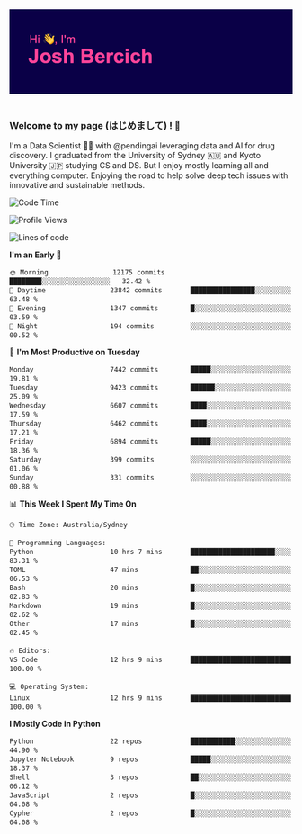 
<div align="center">
<img src="profile-banner.png" />
</div>

</br>

### Welcome to my page (はじめまして) ! 🌸

I'm a Data Scientist 👨‍🔬 with @pendingai leveraging data and AI for drug discovery. I graduated from the University of Sydney 🇦🇺 and Kyoto University 🇯🇵 studying CS and DS. But I enjoy mostly learning all and everything computer. Enjoying the road to help solve deep tech issues with innovative and sustainable methods.

<!--START_SECTION:waka-->
![Code Time](http://img.shields.io/badge/Code%20Time-184%20hrs%2030%20mins-blue)

![Profile Views](http://img.shields.io/badge/Profile%20Views-0-blue)

![Lines of code](https://img.shields.io/badge/From%20Hello%20World%20I%27ve%20Written-10.1%20million%20lines%20of%20code-blue)

**I'm an Early 🐤** 

```text
🌞 Morning                12175 commits       ████████░░░░░░░░░░░░░░░░░   32.42 % 
🌆 Daytime                23842 commits       ████████████████░░░░░░░░░   63.48 % 
🌃 Evening                1347 commits        █░░░░░░░░░░░░░░░░░░░░░░░░   03.59 % 
🌙 Night                  194 commits         ░░░░░░░░░░░░░░░░░░░░░░░░░   00.52 % 
```
📅 **I'm Most Productive on Tuesday** 

```text
Monday                   7442 commits        █████░░░░░░░░░░░░░░░░░░░░   19.81 % 
Tuesday                  9423 commits        ██████░░░░░░░░░░░░░░░░░░░   25.09 % 
Wednesday                6607 commits        ████░░░░░░░░░░░░░░░░░░░░░   17.59 % 
Thursday                 6462 commits        ████░░░░░░░░░░░░░░░░░░░░░   17.21 % 
Friday                   6894 commits        █████░░░░░░░░░░░░░░░░░░░░   18.36 % 
Saturday                 399 commits         ░░░░░░░░░░░░░░░░░░░░░░░░░   01.06 % 
Sunday                   331 commits         ░░░░░░░░░░░░░░░░░░░░░░░░░   00.88 % 
```


📊 **This Week I Spent My Time On** 

```text
🕑︎ Time Zone: Australia/Sydney

💬 Programming Languages: 
Python                   10 hrs 7 mins       █████████████████████░░░░   83.31 % 
TOML                     47 mins             ██░░░░░░░░░░░░░░░░░░░░░░░   06.53 % 
Bash                     20 mins             █░░░░░░░░░░░░░░░░░░░░░░░░   02.83 % 
Markdown                 19 mins             █░░░░░░░░░░░░░░░░░░░░░░░░   02.62 % 
Other                    17 mins             █░░░░░░░░░░░░░░░░░░░░░░░░   02.45 % 

🔥 Editors: 
VS Code                  12 hrs 9 mins       █████████████████████████   100.00 % 

💻 Operating System: 
Linux                    12 hrs 9 mins       █████████████████████████   100.00 % 
```

**I Mostly Code in Python** 

```text
Python                   22 repos            ███████████░░░░░░░░░░░░░░   44.90 % 
Jupyter Notebook         9 repos             █████░░░░░░░░░░░░░░░░░░░░   18.37 % 
Shell                    3 repos             ██░░░░░░░░░░░░░░░░░░░░░░░   06.12 % 
JavaScript               2 repos             █░░░░░░░░░░░░░░░░░░░░░░░░   04.08 % 
Cypher                   2 repos             █░░░░░░░░░░░░░░░░░░░░░░░░   04.08 % 
```




<!--END_SECTION:waka-->
